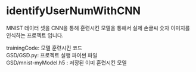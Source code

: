 # identifyUserNumWithCNN

MNIST 데이터 셋을 CNN을 통해 훈련시킨 모델을 통해서
실제 손글씨 숫자 이미지를 인식하는 프로젝트 입니다.

trainingCode: 모델 훈련시킨 코드 <br>
GSD/GSD.py: 프로젝트 실행 파이썬 파일 <br>
GSD/mnist-myModel.h5 : 저장된 이미 훈련시킨 모델

